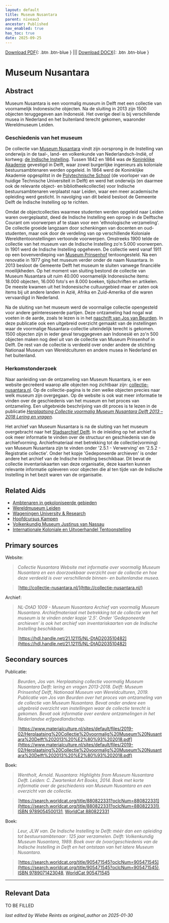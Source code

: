 ```yaml
---
layout: default
title: Museum Nusantara
parent: niveau3
ancestor: Published
nav_enabled: true
has_toc: true
date: 2025-09-25
--- 
```



[Download PDF](https://raw.githubusercontent.com/colonial-heritage/research-guides-dev/refs/heads/main/EXPORTS/published/PDF/niveau3/Dutch/MNusantara.pdf){: .btn .btn-blue } |||    [Download DOCX](https://raw.githubusercontent.com/colonial-heritage/research-guides-dev/refs/heads/main/EXPORTS/published/DOCX/niveau3/Dutch/MNusantara.docx){: .btn .btn-blue }


# Museum Nusantara


## Abstract

Museum Nusantara is een voormalig museum in Delft met een collectie van voornamelijk Indonesische objecten. Na de sluiting in 2013 zijn 1500 objecten teruggegeven aan Indonesië. Het overige deel is bij verschillende musea in Nederland en het buitenland terecht gekomen, waaronder Wereldmuseum Leiden.

### Geschiedenis van het museum

De collectie van [Museum Nusantara](http://www.wikidata.org/entity/Q2668933) vindt zijn oorsprong in de Instelling van onderwijs in de taal-, land- en volkenkunde van Nederlandsch-Indië, of kortweg: [de Indische Instelling](http://www.wikidata.org/entity/Q62604589). Tussen 1842 en 1864 was de [Koninklijke Akademie](http://www.wikidata.org/entity/Q21029912) gevestigd in Delft, waar zowel burgerlijke ingenieurs als koloniale bestuursambtenaren werden opgeleid. In 1864 werd de Koninklijke Akademie opgesplitst in de [Polytechnische School](http://www.wikidata.org/entity/Q56587288) (de voorloper van de huidige Technische Universiteit in Delft) en werd het onderwijs (en daarmee ook de relevante object- en bibliotheekcollectie) voor Indische bestuursambtenaren verplaatst naar Leiden, waar een meer academische opleiding werd gesticht. In navolging van dit beleid besloot de Gemeente Delft de Indische Instelling op te richten.

Omdat de objectcollecties waarmee studenten werden opgeleid naar Leiden waren overgeplaatst, deed de Indische Instelling een oproep in de Delftsche Courant om voorwerpen af te staan voor een 'ethnologische verzameling'. De collectie groeide langzaam door schenkingen van docenten en oud-studenten, maar ook door de verdeling van op verschillende Koloniale Wereldtentoonstellingen vertoonde voorwerpen. Omstreeks 1900 telde de collectie van het museum van de Indische Instelling zo'n 5.000 voorwerpen. In 1901 werd de Indische Instelling opgeheven. De collectie werd vanaf 1911 op een bovenverdieping van [Museum Prinsenhof](http://www.wikidata.org/entity/Q281903) tentoongesteld. Na een renovatie in 1977 ging het museum verder onder de naam Nusantara. In 2013 besloot de Gemeente Delft het museum te sluiten vanwege financiële moeilijkheden. Op het moment van sluiting bestond de collectie van Museum Nusantara uit ruim 40.000 voornamelijk Indonesische items: 18.000 objecten, 16.000 foto's en 8.000 boeken, tijdschriften en artikelen. De meeste kwamen uit het Indonesische cultuurgebied maar er zaten ook items bij uit andere landen in Azië, Afrika en Zuid-Amerika of die waren vervaardigd in Nederland. 

Na de sluiting van het museum werd de voormalige collectie opengesteld voor andere geïnteresseerde partijen. Deze ontzameling had nogal wat voeten in de aarde, zoals te lezen is in het [naschrift van Jos van Beurden](https://www.materialculture.nl/sites/default/files/2019-02/Herplaatsing%20Collectie%20voormalig%20Museum%20Nusantara%20Delft%202013%20%E2%80%93%202018.pdf). In deze publicatie ook een uitgebreid overzicht gemaakt van de instellingen waar de voormalige Nusantara-collectie uiteindelijk terecht is gekomen. 1500 objecten zijn in ieder geval teruggegeven aan Indonesië en zo'n 500 objecten maken nog deel uit van de collectie van Museum Prinsenhof in Delft. De rest van de collectie is verdeeld over onder andere de stichting Nationaal Museum van Wereldculturen en andere musea in Nederland en het buitenland.

### Herkomstonderzoek

Naar aanleiding van de ontzameling van Museum Nusantara, is er een website gecreëerd waarop alle objecten nog zichtbaar zijn: [collectie-nusantara.nl](http://collectie-nusantara.nl/). Op de collectie-pagina is te zien welke objecten precies naar welk museum zijn overgegaan. Op de website is ook wat meer informatie te vinden over de geschiedenis van het museum en het proces van ontzameling. Een uitgebreide beschrijving van dit proces is te lezen in de publicatie [_Herplaatsing Collectie voormalig Museum Nusantara Delft 2013 – 2018  Lering en vragen_](https://www.materialculture.nl/sites/default/files/2019-02/Herplaatsing%20Collectie%20voormalig%20Museum%20Nusantara%20Delft%202013%20%E2%80%93%202018.pdf). 

Het archief van Museum Nusantara is na de sluiting van het museum overgebracht naar het [Stadsarchief Delft](https://zoeken.stadsarchiefdelft.nl/detail.php?nav_id=0-2&id=203510482&index=0#). In de inleiding op het archief is ook meer informatie te vinden over de structuur en geschiedenis van de archiefvorming. Archiefmateriaal met betrekking tot de collectie(vorming) van Museum Nusantara zijn te vinden onder '2.5.1 - Verwerving' en '2.5.2 - Registratie collectie'. Onder het kopje 'Gedeponeerde archieven' is onder andere het archief van de Indische Instelling beschikbaar. Dit bevat de collectie inventariskaarten van deze organisatie, deze kaarten kunnen relevante informatie opleveren voor objecten die al ten tijde van de Indische Instelling in het bezit waren van de organisatie.


## Related Aids

 - [Ambtenaren in gekoloniseerde gebieden](niveau2/Dutch/CivilServants_20240320.yml)  
 - [Wereldmuseum Leiden](niveau3/Dutch/WMLeiden_20240327.yml)  
 - [Wageningen University & Research](niveau3/Dutch/WageningenUniversity_20240327.yml)  
 - [Hoofdcursus Kampen](niveau3/Dutch/HoofdcursusKampen_20250428.yml)  
 - [Volkenkundig Museum Justinus van Nassau](niveau3/Dutch/JustinusNassau_20250225.yml)  
 - [Internationale Koloniale en Uitvoerhandel Tentoonstelling](niveau3/Dutch/Wereldtentoonstelling1883_202550304.yml)  

## Primary sources

Website:
  > *Collectie Nusantara*
  > _Website met informatie over voormalig Museum Nusantara en een doorzoekbaar overzicht over de collectie en hoe deze verdeeld is over verschillende binnen- en buitenlandse musea._  

  > [http://collectie-nusantara.nl/](http://collectie-nusantara.nl/)

Archief:
  > *NL-DtAD 1009 - Museum Nusantara*
  > _Archief van voormalig Museum Nusantara. Archiefmateriaal met betrekking tot de collectie van het museum is te vinden onder kopje '2.5'. Onder 'Gedeponeerde archieven' is ook het archief van inventariskaarten van de Indische Instelling beschikbaar._  

  > [https://hdl.handle.net/21.12115/NL-DtAD203510482](https://hdl.handle.net/21.12115/NL-DtAD203510482)

## Secondary sources

Publicatie:
  > *Beurden, Jos van. Herplaatsing collectie voormalig Museum Nusantara Delft: lering en vragen 2013-2018. Delft: Museum Prinsenhof Delft, Nationaal Museum van Wereldculturen, 2019.*
  > _Publicatie van Jos van Beurden over het proces van ontzameling van de collectie van Museum Nusantara. Bevat onder andere een uitgebreid overzicht van instellingen waar de collectie terecht is gekomen. Bevat ook informatie over eerdere ontzamelingen in het Nederlandse erfgoedlandschap._  

  > [https://www.materialculture.nl/sites/default/files/2019-02/Herplaatsing%20Collectie%20voormalig%20Museum%20Nusantara%20Delft%202013%20%E2%80%93%202018.pdf](https://www.materialculture.nl/sites/default/files/2019-02/Herplaatsing%20Collectie%20voormalig%20Museum%20Nusantara%20Delft%202013%20%E2%80%93%202018.pdf)

Boek:
  > *Wentholt, Arnold. Nusantara: Highlights from Museum Nusantara Delft. Leiden: C. Zwartenkot Art Books, 2014.*
  > _Boek met korte informatie over de geschiedenis van Museum Nusantara en een overzicht van de collectie._  

  > [https://search.worldcat.org/title/880822331?oclcNum=880822331](https://search.worldcat.org/title/880822331?oclcNum=880822331), [ISBN 9789054500131](https://isbnsearch.org/isbn/9789054500131), [WorldCat 880822331](https://search.worldcat.org/title/880822331)

Boek:
  > *Leur, JLW van. De Indische Instelling te Delft: méér dan een opleiding tot bestuursambtenaar : 125 jaar verzamelen. Delft: Volkenkundig Museum Nusantara, 1989.*
  > _Boek over de (voor)geschiedenis van de Indische Instelling in Delft en het ontstaan van het latere Museum Nusantara._  

  > [https://search.worldcat.org/title/905471545?oclcNum=905471545](https://search.worldcat.org/title/905471545?oclcNum=905471545), [ISBN 9789071423048](https://isbnsearch.org/isbn/9789071423048), [WorldCat 905471545](https://search.worldcat.org/title/905471545)



---
## Relevant Data 
TO BE FILLED

_last edited by Wiebe Reints as original_author on 2025-01-30_
        